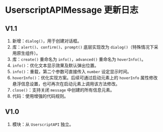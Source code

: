 # UserscriptAPIMessage 更新日志

## V1.1

1. 新增：`dialog()`，用于创建对话框。
2. 库：`alert()`、`confirm()`、`prompt()` 底层实现改为 `dialog()`（特殊情况下采用原生组件）。
3. 库：`create()` 重命名为 `info()`，`advanced()` 重命名为 `hoverInfo()`。
4. `info()`：优化文本显示效果及默认弹出位置。
5. `info()`：重载，第二个参数可直接传入 `number` 设定显示时间。
6. `hoverInfo()`：优化实现方案。后续可通过启动元素上的 `hoverInfo` 属性修改悬浮信息设置，也可再次在启动元素上调用该方法修改。
7. `close()`：支持关闭 `message` 中创建的所有信息元素。
8. 代码：使用增强的代码规则。

## V1.0

1. 模块：从 `UserscriptAPI` 独立。
